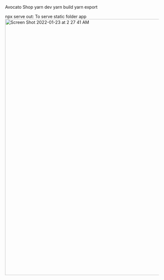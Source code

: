 Avocato Shop
yarn dev
yarn build
yarn export

npx serve out: To serve static folder app
<img width="840" alt="Screen Shot 2022-01-23 at 2 27 41 AM" src="https://user-images.githubusercontent.com/43775935/150670578-ec1069f3-51e4-47b4-a5af-9413f7768031.png">

